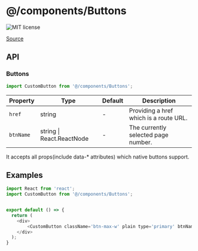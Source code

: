 # @/components/Buttons

![MIT license](https://badgen.now.sh/badge/license/MIT)

[Source](https://github.com/xizon/fullstack-taro-app-template/tree/main/src/components/Buttons)


## API

### Buttons
```js
import CustomButton from '@/components/Buttons';
```
| Property | Type | Default | Description |
| --- | --- | --- | --- |
| `href` | string | - | Providing a href which is a route URL. |
| `btnName` | string \| React.ReactNode  | - | The currently selected page number.  |

It accepts all props(include data-* attributes) which native buttons support.


## Examples

```js
import React from 'react';
import CustomButton from '@/components/Buttons';


export default () => {
  return (
    <div>
		<CustomButton className='btn-max-w' plain type='primary' btnName='Posts' href={`/pages/posts/index`} />
    </div>
  );
}

```